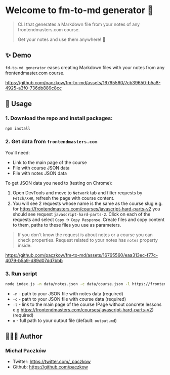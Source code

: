 # Welcome to fm-to-md generator 🙌



> CLI that generates a Markdown file from your notes of any frontendmasters.com course.
>
> Get your notes and use them anywhere! 🚀

## ✨ Demo 

`fd-to-md generator` eases creating Markdown files with your notes from any frontendmaster.com course.

https://github.com/paczkow/fm-to-md/assets/16765560/7cb39650-b5a8-4925-a3f0-736db889c8cc


## 🚀 Usage

### 1. Download the repo and install packages: 

```bash
npm install
```
### 2. Get data from `frontendmasters.com`

You'll need:
- Link to the main page of the course
- File with course JSON data
- File with notes JSON data

To get JSON data you need to (testing on Chrome):
1. Open DevTools and move to `Network` tab and filter requests by `Fetch/XHR`, refresh the page with course content. 
2. You will see 2 requests whose name is the same as the course slug e.g. for https://frontendmasters.com/courses/javascript-hard-parts-v2 you should see request `javascript-hard-parts-2`. Click on each of the requests and select `Copy` -> `Copy Response`. Create files and copy content to them, paths to these files you use as parameters.

> If you don't know the request is about notes or a course you can check properties. Request related to your notes has `notes` property inside. 

https://github.com/paczkow/fm-to-md/assets/16765560/eaa313ec-f77c-4079-b5a9-d89d07dd7bbb


### 3. Run script

```bash
node index.js -n data/notes.json -c data/course.json -l https://frontendmasters.com/courses/ -o javascript-hard-parts-v2.md
```

- `-n` - path to your JSON file with notes data (required)
- `-c` - path to your JSON file with course data (required)
- `-l` -  link to the main page of the course (Page without concrete lessons e.g https://frontendmasters.com/courses/javascript-hard-parts-v2) (required)
- `o` - full path to your output file (default: `output.md`)

## 👨🏻‍💻 Author

### Michał Paczków
- Twitter: https://twitter.com/_paczkow
- Github: https://github.com/paczkow
